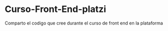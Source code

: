# Curso-Front-End-platzi
Comparto el codigo que cree durante el curso de front end en la plataforma
